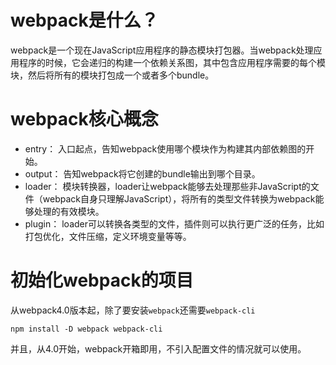# webpack是什么？

webpack是一个现在JavaScript应用程序的静态模块打包器。当webpack处理应用程序的时候，它会递归的构建一个依赖关系图，其中包含应用程序需要的每个模块，然后将所有的模块打包成一个或者多个bundle。

# webpack核心概念

- entry：
入口起点，告知webpack使用哪个模块作为构建其内部依赖图的开始。
- output：
告知webpack将它创建的bundle输出到哪个目录。
- loader：
模块转换器，loader让webpack能够去处理那些非JavaScript的文件（webpack自身只理解JavaScript），将所有的类型文件转换为webpack能够处理的有效模块。
- plugin：
loader可以转换各类型的文件，插件则可以执行更广泛的任务，比如打包优化，文件压缩，定义环境变量等等。

# 初始化webpack的项目

从webpack4.0版本起，除了要安装`webpack`还需要`webpack-cli`

```
npm install -D webpack webpack-cli
```

并且，从4.0开始，webpack开箱即用，不引入配置文件的情况就可以使用。